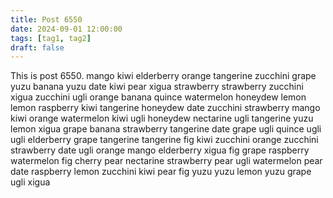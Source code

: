 ```yaml
---
title: Post 6550
date: 2024-09-01 12:00:00
tags: [tag1, tag2]
draft: false
---
```

This is post 6550.
mango
kiwi
elderberry
orange
tangerine
zucchini
grape
yuzu
banana
yuzu
date
kiwi
pear
xigua
strawberry
strawberry
zucchini
xigua
zucchini
ugli
orange
banana
quince
watermelon
honeydew
lemon
lemon
raspberry
kiwi
tangerine
honeydew
date
zucchini
strawberry
mango
kiwi
orange
watermelon
kiwi
ugli
honeydew
nectarine
ugli
tangerine
yuzu
lemon
xigua
grape
banana
strawberry
tangerine
date
grape
ugli
quince
ugli
ugli
elderberry
grape
tangerine
tangerine
fig
kiwi
zucchini
orange
zucchini
strawberry
date
ugli
orange
mango
elderberry
xigua
fig
grape
raspberry
watermelon
fig
cherry
pear
nectarine
strawberry
pear
ugli
watermelon
pear
date
raspberry
lemon
zucchini
kiwi
pear
fig
yuzu
yuzu
lemon
yuzu
grape
ugli
xigua
